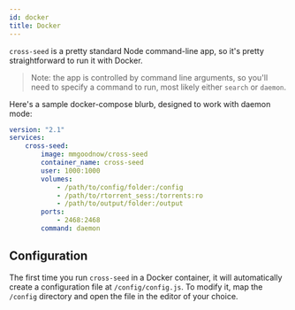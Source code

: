 ```yaml
---
id: docker
title: Docker
---
```


`cross-seed` is a pretty standard Node command-line app, so it's pretty
straightforward to run it with Docker.

> Note: the app is controlled by command line arguments, so you'll need to
> specify a command to run, most likely either `search` or `daemon`.

Here's a sample docker-compose blurb, designed to work with daemon mode:

```yaml
version: "2.1"
services:
    cross-seed:
        image: mmgoodnow/cross-seed
        container_name: cross-seed
        user: 1000:1000
        volumes:
            - /path/to/config/folder:/config
            - /path/to/rtorrent_sess:/torrents:ro
            - /path/to/output/folder:/output
        ports:
            - 2468:2468
        command: daemon
```

## Configuration

The first time you run `cross-seed` in a Docker container, it will automatically
create a configuration file at `/config/config.js`. To modify it, map the
`/config` directory and open the file in the editor of your choice.
